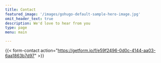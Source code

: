 ```yaml
---
title: Contact
featured_image: '/images/gohugo-default-sample-hero-image.jpg'
omit_header_text: true
description: We'd love to hear from you
type: page
menu: main

---
```



{{< form-contact action="https://getform.io/f/e59f2496-0d0c-4144-aa03-6aa1863b7d97"  >}}


